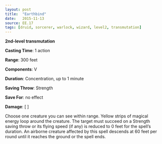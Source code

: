 ```yaml
---
layout: post
title:  "Earthbind"
date:   2015-11-13
source: EE.17
tags: [druid, sorcerer, warlock, wizard, level2, transmutation]
---
```


**2nd-level transmutation**

**Casting Time**: 1 action

**Range**: 300 feet

**Components**: V

**Duration**: Concentration, up to 1 minute

**Saving Throw**: Strength

**Save For**: no effect

**Damage**: [ ]

Choose one creature you can see within range. Yellow strips of magical energy loop around the creature. The target must succeed on a Strength saving throw or its flying speed (if any) is reduced to 0 feet for the spell’s duration. An airborne creature affected by this spell descends at 60 feet per round until it reaches the ground or the spell ends.
